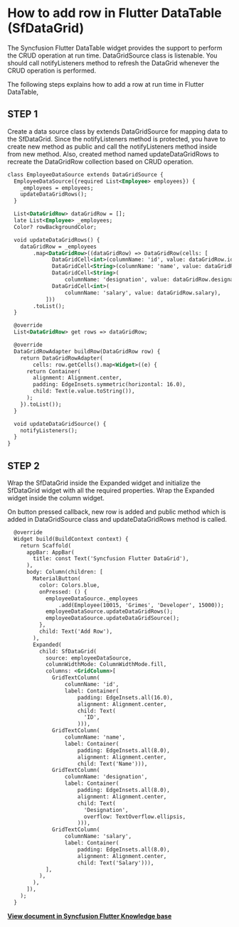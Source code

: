 # How to add row in Flutter DataTable (SfDataGrid)

The Syncfusion Flutter DataTable  widget provides the support to perform the CRUD operation at run time. DataGridSource class is listenable. You should call notifyListeners method to refresh the DataGrid whenever the CRUD operation is performed.

The following steps explains how to add a row at run time in Flutter DataTable,

## STEP 1
Create a data source class by extends DataGridSource for mapping data to the SfDataGrid. Since the notifyListeners method is protected, you have to create new method as public and call the notifyListeners method inside from new method. Also, created method named updateDataGridRows to recreate the DataGridRow collection based on CRUD operation.

```xml
class EmployeeDataSource extends DataGridSource {
  EmployeeDataSource({required List<Employee> employees}) {
    _employees = employees;
    updateDataGridRows();
  }

  List<DataGridRow> dataGridRow = [];
  late List<Employee> _employees;
  Color? rowBackgroundColor;

  void updateDataGridRows() {
    dataGridRow = _employees
        .map<DataGridRow>((dataGridRow) => DataGridRow(cells: [
              DataGridCell<int>(columnName: 'id', value: dataGridRow.id),
              DataGridCell<String>(columnName: 'name', value: dataGridRow.name),
              DataGridCell<String>(
                  columnName: 'designation', value: dataGridRow.designation),
              DataGridCell<int>(
                  columnName: 'salary', value: dataGridRow.salary),
            ]))
        .toList();
  }

  @override
  List<DataGridRow> get rows => dataGridRow;

  @override
  DataGridRowAdapter buildRow(DataGridRow row) {
    return DataGridRowAdapter(
        cells: row.getCells().map<Widget>((e) {
      return Container(
        alignment: Alignment.center,
        padding: EdgeInsets.symmetric(horizontal: 16.0),
        child: Text(e.value.toString()),
      );
    }).toList());
  }

  void updateDataGridSource() {
    notifyListeners();
  }
}
```

## STEP 2
Wrap the SfDataGrid inside the Expanded widget and initialize the SfDataGrid widget with all the required properties. Wrap the Expanded widget inside the column widget.

On button pressed callback, new row is added and public method which is added in DataGridSource class and updateDataGridRows method is called.

```xml
  @override
  Widget build(BuildContext context) {
    return Scaffold(
      appBar: AppBar(
        title: const Text('Syncfusion Flutter DataGrid'),
      ),
      body: Column(children: [
        MaterialButton(
          color: Colors.blue,
          onPressed: () {
            employeeDataSource._employees
                .add(Employee(10015, 'Grimes', 'Developer', 15000));
            employeeDataSource.updateDataGridRows();
            employeeDataSource.updateDataGridSource();
          },
          child: Text('Add Row'),
        ),
        Expanded(
          child: SfDataGrid(
            source: employeeDataSource,
            columnWidthMode: ColumnWidthMode.fill,
            columns: <GridColumn>[
              GridTextColumn(
                  columnName: 'id',
                  label: Container(
                      padding: EdgeInsets.all(16.0),
                      alignment: Alignment.center,
                      child: Text(
                        'ID',
                      ))),
              GridTextColumn(
                  columnName: 'name',
                  label: Container(
                      padding: EdgeInsets.all(8.0),
                      alignment: Alignment.center,
                      child: Text('Name'))),
              GridTextColumn(
                  columnName: 'designation',
                  label: Container(
                      padding: EdgeInsets.all(8.0),
                      alignment: Alignment.center,
                      child: Text(
                        'Designation',
                        overflow: TextOverflow.ellipsis,
                      ))),
              GridTextColumn(
                  columnName: 'salary',
                  label: Container(
                      padding: EdgeInsets.all(8.0),
                      alignment: Alignment.center,
                      child: Text('Salary'))),
            ],
          ),
        ),
      ]),
    );
  } 
```

**[View document in Syncfusion Flutter Knowledge base](https://www.syncfusion.com/kb/12517/how-to-add-row-in-flutter-datatable-sfdatagrid)**